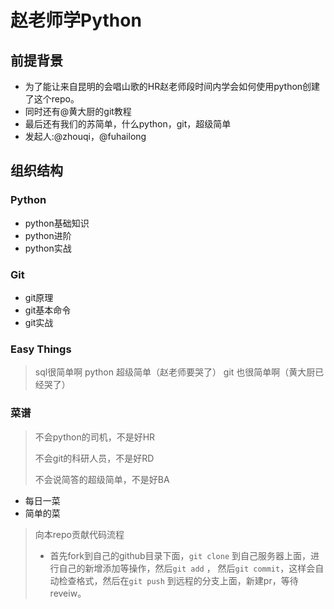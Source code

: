 # 赵老师学Python

## 前提背景

* 为了能让来自昆明的会唱山歌的HR赵老师段时间内学会如何使用python创建了这个repo。
* 同时还有@黄大厨的git教程
* 最后还有我们的苏简单，什么python，git，超级简单
* 发起人:@zhouqi，@fuhailong

## 组织结构

### Python

* python基础知识
* python进阶
* python实战

### Git

* git原理
* git基本命令
* git实战
### Easy Things
> sql很简单啊
> python 超级简单（赵老师要哭了）
> git 也很简单啊（黄大厨已经哭了）
### 菜谱

> 不会python的司机，不是好HR
>
> 不会git的科研人员，不是好RD
>
> 不会说简答的超级简单，不是好BA
* 每日一菜
* 简单的菜



>  向本repo贡献代码流程
>
> * 首先fork到自己的github目录下面，`git clone` 到自己服务器上面，进行自己的新增添加等操作，然后`git add` ， 然后`git commit`，这样会自动检查格式，然后在`git push` 到远程的分支上面，新建pr，等待reveiw。